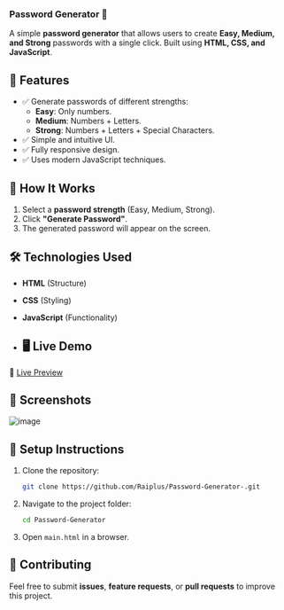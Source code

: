 ### **Password Generator** 🔐  

A simple **password generator** that allows users to create **Easy, Medium, and Strong** passwords with a single click. Built using **HTML, CSS, and JavaScript**.

## 🚀 **Features**
- ✅ Generate passwords of different strengths:
  - **Easy**: Only numbers.
  - **Medium**: Numbers + Letters.
  - **Strong**: Numbers + Letters + Special Characters.
- ✅ Simple and intuitive UI.
- ✅ Fully responsive design.
- ✅ Uses modern JavaScript techniques.

## 🎯 **How It Works**
1. Select a **password strength** (Easy, Medium, Strong).
2. Click **"Generate Password"**.
3. The generated password will appear on the screen.

## 🛠️ **Technologies Used**
- **HTML** (Structure)
- **CSS** (Styling)
- **JavaScript** (Functionality)

- ## 🖥 Live Demo
🔗 [Live Preview](https://raiplus.github.io/Password-Generator-/) 

## 📸 **Screenshots**
![image](https://github.com/user-attachments/assets/fb8c2fba-bc78-4412-8436-c4be74ce49e5)



## 🔧 **Setup Instructions**
1. Clone the repository:
   ```sh
   git clone https://github.com/Raiplus/Password-Generator-.git

   ```
2. Navigate to the project folder:
   ```sh
   cd Password-Generator

   ```
3. Open `main.html` in a browser.

## 🤝 **Contributing**
Feel free to submit **issues**, **feature requests**, or **pull requests** to improve this project.


